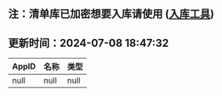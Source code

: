 ## 注：清单库已加密想要入库请使用 ([入库工具](https://github.com/BlankTMing/ManifestAutoUpdate/releases))

## 更新时间：2024-07-08 18:47:32
| AppID | 名称 | 类型  |
| :-------------------- | :----------------------------- | :----------- |
| null | null| null |
